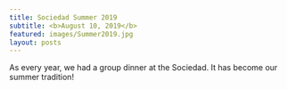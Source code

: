 ```yaml
---
title: Sociedad Summer 2019
subtitle: <b>August 10, 2019</b>
featured: images/Summer2019.jpg
layout: posts
---
```


<p>As every year, we had a group dinner at the Sociedad. It has become our summer tradition!</p>
